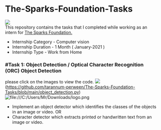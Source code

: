 # The-Sparks-Foundation-Tasks                                                
 ![](https://camo.githubusercontent.com/d61800e0293a2d29f1b65dd9284c0bc60d89fb98eca567ccfc9c34fd5d620119/68747470733a2f2f7777772e746865737061726b73666f756e646174696f6e73696e6761706f72652e6f72672f696d616765732f6c6f676f5f736d616c6c2e706e67)                                                                                                                                    
This repository contains the tasks that I completed while working as an intern for [The Sparks Foundation.](https://www.thesparksfoundationsingapore.org/)

- Internship Category - Computer vision
- Internship Duration - 1 Month ( January-2021 )
- Internship Type - Work from Home


### #Task 1: Object Detection / Optical Character Recognition (ORC) Object Detection
   please click on the images to view the code.                           ![](file:///C:/Users/Mr/Downloads/logo%202.png)(https://github.com/tarannum-perween/The-Sparks-Foundation-Tasks/blob/main/object_detection.py)                                         ![file:///C:/Users/Mr/Downloads/logo.png](https://www.youtube.com/watch?v=r_nQ5SqkxWo)                                                                         
  
- Implement an object detector which identifies the classes of the objects in
an image or video. OR
- Character detector which extracts printed or handwritten text from an
image or video.




